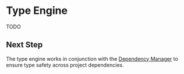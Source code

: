 # Type Engine

TODO

## Next Step

The type engine works in conjunction with the [Dependency Manager](./dependency-manager.md) to ensure type safety across project dependencies.
